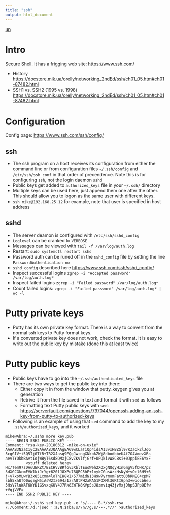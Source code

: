 ```yaml
---
title: "ssh"
output: html_document
---
```

[up](https://mikewise2718.github.io/markdowndocs/)

# Intro
Secure Shell. It has a frigging web site: <https://www.ssh.com/>
- History <https://docstore.mik.ua/orelly/networking_2ndEd/ssh/ch01_05.htm#ch01-87482.html>
- SSH1 vs. SSH2 (1995 vs. 1998) <https://docstore.mik.ua/orelly/networking_2ndEd/ssh/ch01_05.htm#ch01-87482.html>

# Configuration
Config page: <https://www.ssh.com/ssh/config/>

## ssh
- The ssh program on a host receives its configuration from either the command line or from configuration files `~/.ssh/config` and `/etc/ssh/ssh_conf` in that order of precendence. Note this is for configuring `ssh`, not the login daemon `sshd`
- Public keys get added to `authorized_keys` file in your `~/.ssh/` directory
- Multiple keys can be used here, just append them one after the other. This should allow you to logon as the same user with different keys.
- `ssh mike@192.168.25.12` for example, note that user is specified in host address

## sshd
- The server deamon is configured with `/etc/ssh/sshd_config`
- `Loglevel` can be cranked to `VERBOSE`
- Messages can be viewed with `tail -f /var/log/auth.log`
- Restart: `sudo systemctl restart sshd`
- Password auth can be runed off in the `sshd_config` file by setting the line `PasswordAuthentication no`
- `sshd_config` described here <https://www.ssh.com/ssh/sshd_config/>
- Inspect successful logins `zgrep -i "Accepted password" /var/log/auth.log*`
- Inspect failed logins `zgrep -i "Failed password" /var/log/auth.log*`
- Count failed logins: `zgrep -i "Failed password" /var/log/auth.log* | wc -l`

# Putty private keys
- Putty has its own private key format. There is a way to convert from the normal ssh keys to Putty format keys.
- If a converted private key does not work, check the format. It is easy to write out the public key by mistake (done this at least twice)

# Putty public keys
- Public keys have to go into the `~/.ssh/authenticated_keys` file
- There are two ways to get the public key into there:
  - Either copy it in from the window that putty_keygen gives you at generation
  - Retrive it from the file saved in text and format it with `sed` as follows
  - Formatting text Putty public keys with `sed`: <https://serverfault.com/questions/797044/openssh-adding-an-ssh-key-from-putty-to-authorized-keys>
- Following is an example of using that `sed` command to add the key to my `.ssh/authorized_keys`, and it worked
```
mike@Abra:~/.ssh$ more key.pub
---- BEGIN SSH2 PUBLIC KEY ----
Comment: "rsa-key-20180312 -mike-on-uxie"
AAAAB3NzaC1yc2EAAAABJQAAAgEA69wCLaTiQp4idsAI3vxHBZSl9/KZaCk2lJqG
5cgGIV+i5Q5Ij0TfR+TB2XJasq9EQgJwtngXNkbkZWj8dbodbbeU4f7O4VmezXBs
aevTYOkbBAvtIojWByT6sd8QMXjC8vZKvlfjGrf+UPQkivW8CBsi+0JppiEE6YxF
         <stuff deleted here>
Hx/Tem97zDAuUERZt/BECHVvBRfov3XblTEuoWeh2XOxgNQqyHIn6mgV5fDHK/p2
3dXGCGkcmFVW1kiJrYg+620lJ8XPu78QPC5hE+1mykCGusWzzHsNyW+vOcl6H9+6
j+y7xoMLwYB3x85Lxmm4loTnIH8kI/577midN13H9w7yrmomFattO3bRMEC4cpM7
sbG5xhUfQ0uqzgH5iAsW2Iz694a1zrA0tPH2aKA51POXMl36KtIGph3+wpocb6eu
5HsV7luWAF6WYD1GSvxqXUV4J7Rk8ZWTK8KVpSsJ8zmviq43jvMxjDhpSJPpQEfw
+VqjVVE=
---- END SSH2 PUBLIC KEY ----

mike@Abra:~/.ssh$ sed key.pub -e 's/---- B.*/ssh-rsa /;/Comment:/d;'|sed ':a;N;$!ba;s/\n//g;s/---.*//' >authorized_keys
```
